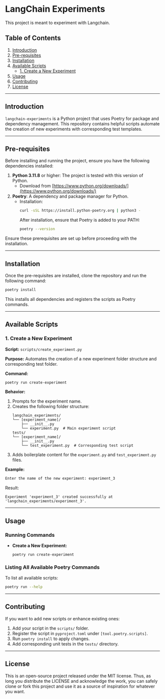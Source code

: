# **LangChain Experiments**

This project is meant to experiment with Langchain. 

## **Table of Contents**
1. [Introduction](#introduction)
2. [Pre-requisites](#pre-requisites)
3. [Installation](#installation)
4. [Available Scripts](#available-scripts)
   - [1. Create a New Experiment](#1-create-a-new-experiment)
5. [Usage](#usage)
6. [Contributing](#contributing)
7. [License](#license)

---

## **Introduction**

`langchain-experiments` is a Python project that uses Poetry for package and dependency management. This repository contains helpful scripts automate the creation of new experiments with corresponding test templates.

---

## **Pre-requisites**

Before installing and running the project, ensure you have the following dependencies installed:

1. **Python 3.11.8** or higher: The project is tested with this version of Python.
   - Download from [https://www.python.org/downloads/](https://www.python.org/downloads/)
2. **Poetry**: A dependency and package manager for Python.
   - Installation:
     ```bash
     curl -sSL https://install.python-poetry.org | python3 -
     ```
     After installation, ensure that Poetry is added to your PATH:
     ```bash
     poetry --version
     ```

Ensure these prerequisites are set up before proceeding with the installation.

---

## **Installation**

Once the pre-requisites are installed, clone the repository and run the following command:
```bash
poetry install
```

This installs all dependencies and registers the scripts as Poetry commands.

---

## **Available Scripts**

### **1. Create a New Experiment**

**Script:** `scripts/create_experiment.py`

**Purpose:** Automates the creation of a new experiment folder structure and corresponding test folder.

**Command:**
```bash
poetry run create-experiment
```

**Behavior:**
1. Prompts for the experiment name.
2. Creates the following folder structure:
    ```plaintext
    langchain_experiments/
    └── [experiment_name]/
        ├── __init__.py
        └── experiment.py  # Main experiment script
    tests/
    └── [experiment_name]/
        ├── __init__.py
        └── test_experiment.py  # Corresponding test script
    ```
3. Adds boilerplate content for the `experiment.py` and `test_experiment.py` files.

**Example:**
```bash
Enter the name of the new experiment: experiment_3
```
Result:
```plaintext
Experiment 'experiment_3' created successfully at 'langchain_experiments/experiment_3'.
```

---

## **Usage**

### Running Commands

- **Create a New Experiment:**
  ```bash
  poetry run create-experiment
  ```

### Listing All Available Poetry Commands
To list all available scripts:
```bash
poetry run --help
```

---

## **Contributing**

If you want to add new scripts or enhance existing ones:
1. Add your script in the `scripts/` folder.
2. Register the script in `pyproject.toml` under `[tool.poetry.scripts]`.
3. Run `poetry install` to apply changes.
4. Add corresponding unit tests in the `tests/` directory.

---

## **License**

This is an open-source project released under the MIT license. Thus, as long you distribute the LICENSE and acknowledge the work, you can safely clone or fork this project and use it as a source of inspiration for whatever you want.

